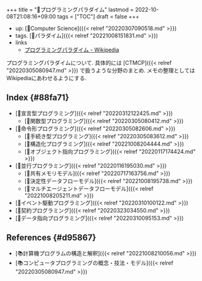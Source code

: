 +++
title = "📁プログラミングパラダイム"
lastmod = 2022-10-08T21:08:16+09:00
tags = ["TOC"]
draft = false
+++

-   up: [📂Computer Science]({{< relref "20220307090518.md" >}})
-   tags. [📝パラダイム]({{< relref "20221008151831.md" >}})
-   links
    -   [プログラミングパラダイム - Wikipedia](https://ja.wikipedia.org/wiki/%E3%83%97%E3%83%AD%E3%82%B0%E3%83%A9%E3%83%9F%E3%83%B3%E3%82%B0%E3%83%91%E3%83%A9%E3%83%80%E3%82%A4%E3%83%A0)

プログラミングパラダイムについて. 具体的には [CTMCP]({{< relref "20220305080947.md" >}}) で扱うような分野のまとめ. メモの整理としてはWikipediaにあわせるようにする.


## Index {#88fa71}

-   [📝宣言型プログラミング]({{< relref "20220312122425.md" >}})
    -   [📝関数型プログラミング]({{< relref "20220305080412.md" >}})
-   [📝命令形プログラミング]({{< relref "20220305082606.md" >}})
    -   [📝手続き型プログラミング]({{< relref "20220305083612.md" >}})
    -   [📝構造化プログラミング]({{< relref "20221008204444.md" >}})
    -   [📝オブジェクト指向プログラミング]({{< relref "20220117174424.md" >}})
-   [📝並行プログラミング]({{< relref "20220116195030.md" >}})
    -   [📝共有メモリモデル]({{< relref "20220717163756.md" >}})
    -   [📝決定性データフローモデル]({{< relref "20221008195738.md" >}})
    -   [📝マルチエージェントデータフローモデル]({{< relref "20221008205211.md" >}})
-   [📝イベント駆動プログラミング]({{< relref "20220310100122.md" >}})
-   [📝契約プログラミング]({{< relref "20220323034550.md" >}})
-   [📝データ指向プログラミング]({{< relref "20220310095153.md" >}})


## References {#d95867}

-   [📚計算機プログラムの構造と解釈]({{< relref "20221008210056.md" >}})
-   [📚コンピュータプログラミングの概念・技法・モデル]({{< relref "20220305080947.md" >}})
